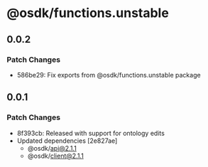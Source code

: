 # @osdk/functions.unstable

## 0.0.2

### Patch Changes

- 586be29: Fix exports from @osdk/functions.unstable package

## 0.0.1

### Patch Changes

- 8f393cb: Released with support for ontology edits
- Updated dependencies [2e827ae]
  - @osdk/api@2.1.1
  - @osdk/client@2.1.1
